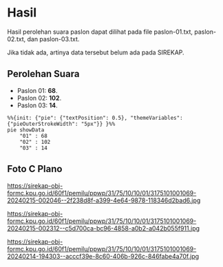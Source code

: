 # Hasil

Hasil perolehan suara paslon dapat dilihat pada file paslon-01.txt, paslon-02.txt, dan paslon-03.txt.

Jika tidak ada, artinya data tersebut belum ada pada SIREKAP.

## Perolehan Suara

 * Paslon 01: **68**.
 * Paslon 02: **102**.
 * Paslon 03: **14**.

```mermaid
%%{init: {"pie": {"textPosition": 0.5}, "themeVariables": {"pieOuterStrokeWidth": "5px"}} }%%
pie showData
    "01" : 68
    "02" : 102
    "03" : 14
```
## Foto C Plano

https://sirekap-obj-formc.kpu.go.id/60f1/pemilu/ppwp/31/75/10/10/01/3175101001069-20240215-002046--2f238d8f-a399-4e64-9878-118346d2bad6.jpg

https://sirekap-obj-formc.kpu.go.id/60f1/pemilu/ppwp/31/75/10/10/01/3175101001069-20240215-002312--c5d700ca-bc96-4858-a0b2-a042b055f911.jpg

https://sirekap-obj-formc.kpu.go.id/60f1/pemilu/ppwp/31/75/10/10/01/3175101001069-20240214-194303--acccf39e-8c60-406b-926c-846fabe4a70f.jpg
